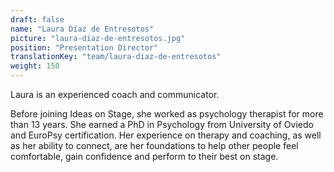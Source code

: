 ```yaml
---
draft: false
name: "Laura Díaz de Entresotos"
picture: "laura-diaz-de-entresotos.jpg"
position: "Presentation Director"
translationKey: "team/laura-diaz-de-entresotos"
weight: 150
---
```

Laura is an experienced coach and communicator.

Before joining Ideas on Stage, she worked as psychology therapist for more than 13 years. She earned a PhD in Psychology from University of Oviedo and EuroPsy certification. Her experience on therapy and coaching, as well as her ability to connect, are her foundations to help other people feel comfortable, gain confidence and perform to their best on stage.